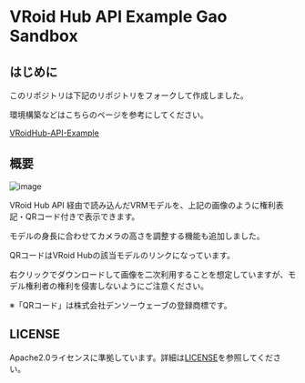 # VRoid Hub API Example Gao Sandbox

## はじめに
このリポジトリは下記のリポジトリをフォークして作成しました。

環境構築などはこちらのページを参考にしてください。

[VRoidHub-API-Example](https://github.com/pixiv/VRoidHub-API-Example)

## 概要

![image](https://github.com/Gao073/VRoidHub-API-Example-gao-sandbox/assets/7939875/f261b0b3-ec7b-48aa-862a-fcd0f7a4fbea)

VRoid Hub API 経由で読み込んだVRMモデルを、上記の画像のように権利表記・QRコード付きで表示できます。

モデルの身長に合わせてカメラの高さを調整する機能も追加しました。

QRコードはVRoid Hubの該当モデルのリンクになっています。

右クリックでダウンロードして画像を二次利用することを想定していますが、モデル権利者の権利を侵害しないようにご注意ください。

※「QRコード」は株式会社デンソーウェーブの登録商標です。

## LICENSE

Apache2.0ライセンスに準拠しています。詳細は[LICENSE](https://github.com/pixiv/VRoidHub-API-Example/blob/master/LICENSE)を参照してください。

